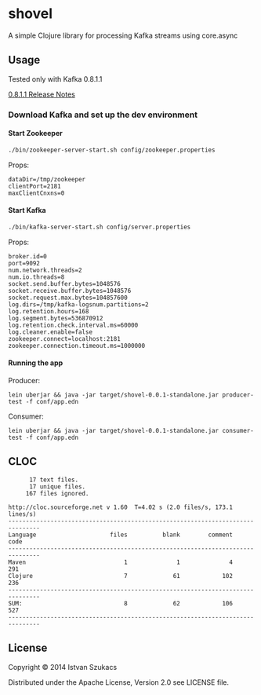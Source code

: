 # shovel

A simple Clojure library for processing Kafka streams using core.async

## Usage

Tested only with Kafka 0.8.1.1

[0.8.1.1 Release Notes](https://archive.apache.org/dist/kafka/0.8.1.1/RELEASE_NOTES.html)

### Download Kafka and set up the dev environment

#### Start Zookeeper

```bash
./bin/zookeeper-server-start.sh config/zookeeper.properties
```

Props:

```
dataDir=/tmp/zookeeper
clientPort=2181
maxClientCnxns=0
```

#### Start Kafka 

```bash
./bin/kafka-server-start.sh config/server.properties
```

Props:
```
broker.id=0
port=9092
num.network.threads=2 
num.io.threads=8
socket.send.buffer.bytes=1048576
socket.receive.buffer.bytes=1048576
socket.request.max.bytes=104857600
log.dirs=/tmp/kafka-logsnum.partitions=2
log.retention.hours=168
log.segment.bytes=536870912
log.retention.check.interval.ms=60000
log.cleaner.enable=false
zookeeper.connect=localhost:2181
zookeeper.connection.timeout.ms=1000000
```

#### Running the app

Producer:

```
lein uberjar && java -jar target/shovel-0.0.1-standalone.jar producer-test -f conf/app.edn
```

Consumer:

```
lein uberjar && java -jar target/shovel-0.0.1-standalone.jar consumer-test -f conf/app.edn
```
## CLOC

```
      17 text files.
      17 unique files.
     167 files ignored.

http://cloc.sourceforge.net v 1.60  T=4.02 s (2.0 files/s, 173.1 lines/s)
-------------------------------------------------------------------------------
Language                     files          blank        comment           code
-------------------------------------------------------------------------------
Maven                            1              1              4            291
Clojure                          7             61            102            236
-------------------------------------------------------------------------------
SUM:                             8             62            106            527
-------------------------------------------------------------------------------
```

## License

Copyright © 2014 Istvan Szukacs 

Distributed under the Apache License, Version 2.0 see LICENSE file.
